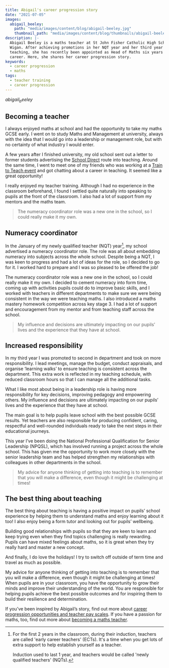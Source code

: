 ```yaml
---
title: Abigail's career progression story
date: "2021-07-05"
images:
  abigail_beeley:
    path: "media/images/content/blog/abigail-beeley.jpg"
    thumbnail_path: "media/images/content/blog/thumbnails/abigail-beeley.jpg"
description: |-
  Abigail Beeley is a maths teacher at St John Fisher Catholic High School in
  Wigan. After achieving promotions in her NQT year and her third year of
  teaching, she has recently been appointed as Head of Maths six years into her
  career. Here, she shares her career progression story.
keywords:
  - career progression
  - maths
tags:
  - teacher training
  - career progression
---
```


$abigail_beeley$

## Becoming a teacher

I always enjoyed maths at school and had the opportunity to take my maths GCSE early. I went on to study Maths and Management at university, always with the idea that I would go into a leadership or management role, but with no certainty of what industry I would enter.

A few years after I finished university, my old school sent out a letter to former students advertising the [School Direct](/ways-to-train#earn-a-salary) route into teaching. Around the same time, I went to meet one of my friends who was working at a [Train to Teach event](/events) and got chatting about a career in teaching. It seemed like a great opportunity!

I really enjoyed my teacher training. Although I had no experience in the classroom beforehand, I found I settled quite naturally into speaking to pupils at the front of the classroom. I also had a lot of support from my mentors and the maths team.

> The numeracy coordinator role was a new one in the school, so I could really make it my own.

## Numeracy coordinator

In the January of my newly qualified teacher (NQT) year[^1], my school advertised a numeracy coordinator role. The role was all about embedding numeracy into subjects across the whole school. Despite being a NQT, I was keen to progress and had a lot of ideas for the role, so I decided to go for it. I worked hard to prepare and I was so pleased to be offered the job!

The numeracy coordinator role was a new one in the school, so I could really make it my own. I decided to cement numeracy into form time, coming up with activities pupils could do to improve basic skills, and I worked with teachers in different departments to make sure we were being consistent in the way we were teaching maths. I also introduced a maths mastery homework competition across key stage 3. I had a lot of support and encouragement from my mentor and from teaching staff across the school.

> My influence and decisions are ultimately impacting on our pupils’ lives and the experience that they have at school.

## Increased responsibility

In my third year I was promoted to second in department and took on more responsibility. I lead meetings, manage the budget, conduct appraisals, and organise ‘learning walks’ to ensure teaching is consistent across the department. This extra work is reflected in my teaching schedule, with reduced classroom hours so that I can manage all the additional tasks.

What I like most about being in a leadership role is having more responsibility for key decisions, improving pedagogy and empowering others. My influence and decisions are ultimately impacting on our pupils’ lives and the experience that they have at school.

The main goal is to help pupils leave school with the best possible GCSE results. Yet teachers are also responsible for producing confident, caring, respectful and well-rounded individuals ready to take the next steps in their educational journeys.

This year I’ve been doing the National Professional Qualification for Senior Leadership (NPQSL), which has involved running a project across the whole school. This has given me the opportunity to work more closely with the senior leadership team and has helped strengthen my relationships with colleagues in other departments in the school.

> My advice for anyone thinking of getting into teaching is to remember that you will make a difference, even though it might be challenging at times!

## The best thing about teaching

The best thing about teaching is having a positive impact on pupils’ school experience by helping them to understand maths and enjoy learning about it too! I also enjoy being a form tutor and looking out for pupils’ wellbeing.

Building good relationships with pupils so that they are keen to learn and keep trying even when they find topics challenging is really rewarding. Pupils can have mixed feelings about maths, so it is great when they try really hard and master a new concept.

And finally, I do love the holidays! I try to switch off outside of term time and travel as much as possible.

My advice for anyone thinking of getting into teaching is to remember that you will make a difference, even though it might be challenging at times! When pupils are in your classroom, you have the opportunity to grow their minds and improve their understanding of the world. You are responsible for helping pupils achieve the best possible outcomes and for inspiring them to build their resilience and determination.

[^1]:
    For the first 2 years in the classroom, during their induction, teachers are called 'early career teachers' (ECTs).
    It's a time when you get lots of extra support to help establish yourself as a teacher.

    Induction used to last 1 year, and teachers would be called 'newly qualified teachers' (NQTs).

If you’ve been inspired by Abigail’s story, find out more about [career progression opportunities and teacher pay scales](/salaries-and-benefits#career-progression). If you have a passion for maths, too, find out more about [becoming a maths teacher](/subjects/maths).
